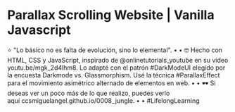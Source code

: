 # Parallax Scrolling Website | Vanilla Javascript

⭐ "Lo básico no es falta de evolución, sino lo elemental".
•
•
🤓 Hecho con HTML, CSS y JavaScript, inspirado de @onlinetutorials_youtube en su video youtu.be/mgk_2d4lhm8. Lo adapté con el patrón #DarkModeUI elegido por la encuesta Darkmode vs. Glassmorphism. Usé la técnica #ParallaxEffect para el movimiento asimétrico alternado de elementos en web.
•
•
🕶️ Si deseas ver un poco más de lo que realizo, puedes verlo aquí ccsmiguelangel.github.io/0008_jungle.
•
•
#LifelongLearning